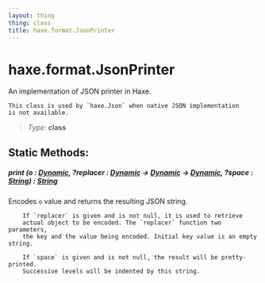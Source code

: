 ```yaml
---
layout: thing
thing: class
title: haxe.format.JsonPrinter
---
```

# haxe.format.JsonPrinter

An implementation of JSON printer in Haxe.

	This class is used by `haxe.Json` when native JSON implementation
	is not available.



> *Type:* **class**


## Static Methods:


##### **print** (o : <a href="../../Dynamic.html" class="type">Dynamic</a>, ?replacer : <a href="../../Dynamic.html" class="type">Dynamic</a> -> <a href="../../Dynamic.html" class="type">Dynamic</a> -> <a href="../../Dynamic.html" class="type">Dynamic</a>, ?space : <a href="../../String.html" class="type">String</a>) : <a href="../../String.html" class="type">String</a>

Encodes `o` value and returns the resulting JSON string.

		If `replacer` is given and is not null, it is used to retrieve
		actual object to be encoded. The `replacer` function two parameters,
		the key and the value being encoded. Initial key value is an empty string.

		If `space` is given and is not null, the result will be pretty-printed.
		Successive levels will be indented by this string.













